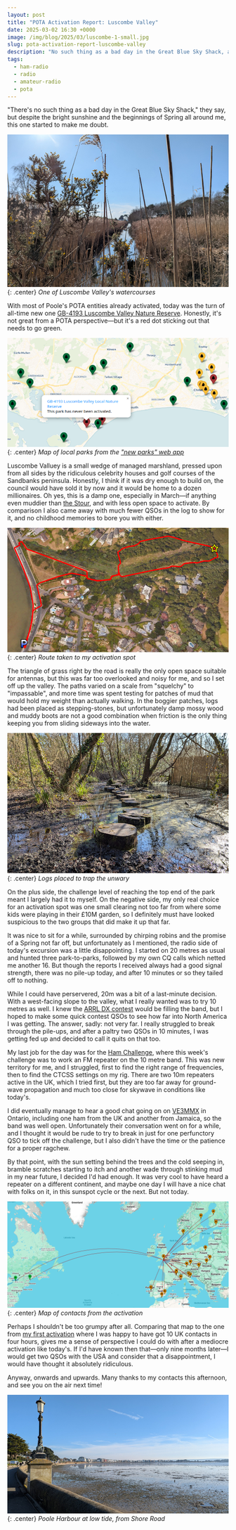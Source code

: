 ```yaml
---
layout: post
title: "POTA Activation Report: Luscombe Valley"
date: 2025-03-02 16:30 +0000
image: /img/blog/2025/03/luscombe-1-small.jpg
slug: pota-activation-report-luscombe-valley
description: "No such thing as a bad day in the Great Blue Sky Shack, allegedly"
tags:
  - ham-radio
  - radio
  - amateur-radio
  - pota
---
```


"There's no such thing as a bad day in the Great Blue Sky Shack," they say, but despite the bright sunshine and the beginnings of Spring all around me, this one started to make me doubt.

![Photo of a small reed-lined stream with reeds and furze in the foreground](/img/blog/2025/03/luscombe-1.jpg){: .center}
*One of Luscombe Valley's watercourses*

With most of Poole's POTA entities already activated, today was the turn of all-time new one [GB-4193 Luscombe Valley Nature Reserve](https://pota.app/#/park/GB-4193). Honestly, it's not great from a POTA perspective&mdash;but it's a red dot sticking out that needs to go green.

![Map of local parks from the "new parks" web app, highlighting Luscombe Valley](/img/blog/2025/03/luscombe-newparks-map.png){: .center}
*Map of local parks from the ["new parks" web app](https://newparks.ianrenton.com)*

Luscombe Valluey is a small wedge of managed marshland, pressed upon from all sides by the ridiculous celebrity houses and golf courses of the Sandbanks peninsula. Honestly, I think if it was dry enough to build on, the council would have sold it by now and it would be home to a dozen millionaires. Oh yes, this is a damp one, especially in March&mdash;if anything even muddier than [the Stour](/blog/pota-activation-report-the-river-stour/), and with less open space to activate. By comparison I also came away with much fewer QSOs in the log to show for it, and no childhood memories to bore you with either.

![Google Earth screenshot showing a route with parking and activation markers](/img/blog/2025/03/luscombe-route.png){: .center}
*Route taken to my activation spot*

The triangle of grass right by the road is really the only open space suitable for antennas, but this was far too overlooked and noisy for me, and so I set off up the valley. The paths varied on a scale from "squelchy" to "impassable", and more time was spent testing for patches of mud that would hold my weight than actually walking. In the boggier patches, logs had been placed as stepping-stones, but unfortunately damp mossy wood and muddy boots are not a good combination when friction is the only thing keeping you from sliding sideways into the water.

![A bog with stepping-stone logs barely above the water line](/img/blog/2025/03/luscombe-2.jpg){: .center}
*Logs placed to trap the unwary*

On the plus side, the challenge level of reaching the top end of the park meant I largely had it to myself. On the negative side, my only real choice for an activation spot was one small clearing not too far from where some kids were playing in their £10M garden, so I definitely must have looked suspicious to the two groups that did make it up that far.

It was nice to sit for a while, surrounded by chirping robins and the promise of a Spring not far off, but unfortunately as I mentioned, the radio side of today's excursion was a little disappointing. I started on 20 metres as usual and hunted three park-to-parks, followed by my own CQ calls which netted me another 16. But though the reports I received always had a good signal strength, there was no pile-up today, and after 10 minutes or so they tailed off to nothing.

While I could have perservered, 20m was a bit of a last-minute decision. With a west-facing slope to the valley, what I really wanted was to try 10 metres as well. I knew the [ARRL DX contest](https://www.arrl.org/arrl-dx) would be filling the band, but I hoped to make some quick contest QSOs to see how far into North America I was getting. The answer, sadly: not very far. I really struggled to break through the pile-ups, and after a paltry two QSOs in 10 minutes, I was getting fed up and decided to call it quits on that too.

My last job for the day was for the [Ham Challenge](https://hamchallenge.org/), where this week's challenge was to work an FM repeater on the 10 metre band. This was new territory for me, and I struggled, first to find the right range of frequencies, then to find the CTCSS settings on my rig. There are two 10m repeaters active in the UK, which I tried first, but they are too far away for ground-wave propagation and much too close for skywave in conditions like today's.

I did eventually manage to hear a good chat going on on [VE3MMX](https://www.repeaterbook.com/repeaters/details.php?state_id=CA08&ID=20165) in Ontario, including one ham from the UK and another from Jamaica, so the band was well open. Unfortunately their conversation went on for a while, and I thought it would be rude to try to break in just for one perfunctory QSO to tick off the challenge, but I also didn't have the time or the patience for a proper ragchew.

By that point, with the sun setting behind the trees and the cold seeping in, bramble scratches starting to itch and another wade through stinking mud in my near future, I decided I'd had enough. It was very cool to have heard a repeater on a different continent, and maybe one day I will have a nice chat with folks on it, in this sunspot cycle or the next. But not today.

![Map of contacts](/img/blog/2025/03/luscombe-map.png){: .center}
*Map of contacts from the activation*

Perhaps I shouldn't be too grumpy after all. Comparing that map to the one from [my first activation](/blog/my-first-easiest-and-last-sota/#log) where I was happy to have got 10 UK contacts in four hours, gives me a sense of perspective I could do with after a mediocre activation like today's. If I'd have known then that&mdash;only nine months later&mdash;I would get two QSOs with the USA and consider that a disappointment, I would have thought it absolutely ridiculous.

Anyway, onwards and upwards. Many thanks to my contacts this afternoon, and see you on the air next time!

![A harbour at low tide, with mud in the foreground, framed by a pavement with an old-fashioned looking streetlamp](/img/blog/2025/03/luscombe-3.jpg){: .center}
*Poole Harbour at low tide, from Shore Road*